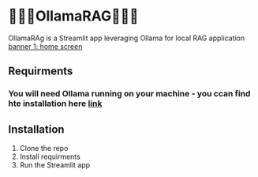 # 🦙🦜🔗OllamaRAG🔗🦜🦙

OllamaRAg is a Streamlit app leveraging Ollama for local RAG application
[banner 1: home screen](img/page.png)
## Requirments
### You will need Ollama running on your machine - you ccan find hte installation here [link](https://ollama.com/download)
## Installation
1. Clone the repo
2. Install requirments
3. Run the Streamlit app
